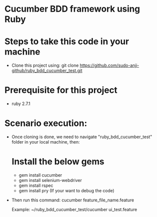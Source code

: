 # Cucumber BDD framework using Ruby

# Steps to take this code in your machine
 - Clone this project using: git clone https://github.com/sudo-anji-github/ruby_bdd_cucumber_test.git
# Prerequisite for this project
- ruby 2.7.1
# Scenario execution:
- Once cloning is done, we need to navigate "ruby_bdd_cucumber_test" folder in your local machine, then:
  # Install the below gems
  - gem install cucumber
  - gem install selenium-webdriver
  - gem install rspec
  - gem install pry (If your want to debug the code)
- Then run this command: cucumber feature_file_name.feature

   Example: ~/ruby_bdd_cucumber_test/cucumber ui_test.feature 
